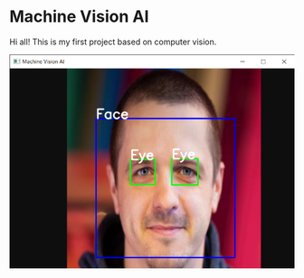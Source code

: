 # Machine Vision AI
Hi all! This is my first project based on computer vision.


<img src='Machine Vision AI 04.05.2024 21_55_03.png'>
